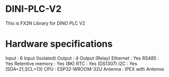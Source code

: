 # DINI-PLC-V2
 This is FX2N Library for DINO PLC V2
# Hardware specifications
 Input        :     6   Input (Isolated)
 Output       :     4   Output (Relay)
 Ethernet     :     Yes
 RS485        :     Yes 
 Retentive memory : Yes (8K)
 RTC          :     Yes (DS1307)
 I2C          :     Yes (SDA=21,SCL=13)
 CPU          :     ESP32-WROOM-32U
 Antenna      :     IPEX with Antenna